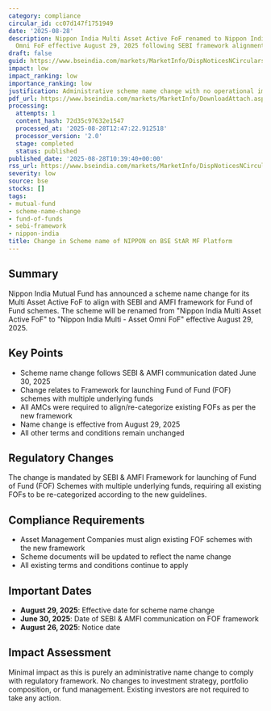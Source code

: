 ```yaml
---
category: compliance
circular_id: cc07d147f1751949
date: '2025-08-28'
description: Nippon India Multi Asset Active FoF renamed to Nippon India Multi - Asset
  Omni FoF effective August 29, 2025 following SEBI framework alignment.
draft: false
guid: https://www.bseindia.com/markets/MarketInfo/DispNoticesNCirculars.aspx?Noticeid={DEA133B5-06C5-40A7-B7AC-298280968044}&noticeno=20250828-17&dt=08/28/2025&icount=17&totcount=47&flag=0
impact: low
impact_ranking: low
importance_ranking: low
justification: Administrative scheme name change with no operational impact on investors
pdf_url: https://www.bseindia.com/markets/MarketInfo/DownloadAttach.aspx?id=20250828-17&attachedId=25a98df5-9eaf-4a0c-8bc6-7e4a91d3769a
processing:
  attempts: 1
  content_hash: 72d35c97632e1547
  processed_at: '2025-08-28T12:47:22.912518'
  processor_version: '2.0'
  stage: completed
  status: published
published_date: '2025-08-28T10:39:40+00:00'
rss_url: https://www.bseindia.com/markets/MarketInfo/DispNoticesNCirculars.aspx?Noticeid={DEA133B5-06C5-40A7-B7AC-298280968044}&noticeno=20250828-17&dt=08/28/2025&icount=17&totcount=47&flag=0
severity: low
source: bse
stocks: []
tags:
- mutual-fund
- scheme-name-change
- fund-of-funds
- sebi-framework
- nippon-india
title: Change in Scheme name of NIPPON on BSE StAR MF Platform
---
```


## Summary

Nippon India Mutual Fund has announced a scheme name change for its Multi Asset Active FoF to align with SEBI and AMFI framework for Fund of Fund schemes. The scheme will be renamed from "Nippon India Multi Asset Active FoF" to "Nippon India Multi - Asset Omni FoF" effective August 29, 2025.

## Key Points

- Scheme name change follows SEBI & AMFI communication dated June 30, 2025
- Change relates to Framework for launching Fund of Fund (FOF) schemes with multiple underlying funds
- All AMCs were required to align/re-categorize existing FOFs as per the new framework
- Name change is effective from August 29, 2025
- All other terms and conditions remain unchanged

## Regulatory Changes

The change is mandated by SEBI & AMFI Framework for launching of Fund of Fund (FOF) Schemes with multiple underlying funds, requiring all existing FOFs to be re-categorized according to the new guidelines.

## Compliance Requirements

- Asset Management Companies must align existing FOF schemes with the new framework
- Scheme documents will be updated to reflect the name change
- All existing terms and conditions continue to apply

## Important Dates

- **August 29, 2025**: Effective date for scheme name change
- **June 30, 2025**: Date of SEBI & AMFI communication on FOF framework
- **August 26, 2025**: Notice date

## Impact Assessment

Minimal impact as this is purely an administrative name change to comply with regulatory framework. No changes to investment strategy, portfolio composition, or fund management. Existing investors are not required to take any action.